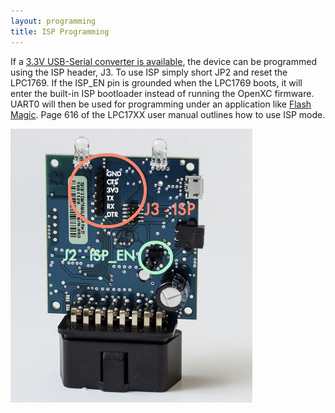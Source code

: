 ```yaml
---
layout: programming
title: ISP Programming
---
```


If a [3.3V USB-Serial converter is
available](https://www.sparkfun.com/products/9873), the device can be programmed
using the ISP header, J3.  To use ISP simply short JP2 and reset the LPC1769.
If the ISP_EN pin is grounded when the LPC1769 boots, it will enter the built-in
ISP bootloader instead of running the OpenXC firmware.  UART0 will then be used
for programming under an application like [Flash
Magic](http://www.flashmagictool.com/).  Page 616 of the LPC17XX user manual
outlines how to use ISP mode.

![ISP Header](/firmware/img/isp-header.jpg)
